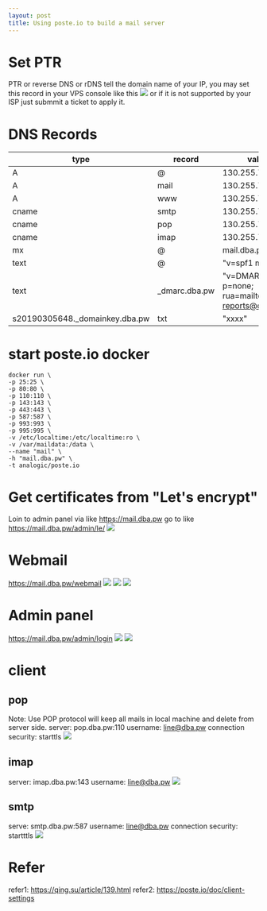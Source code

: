 ```yaml
---
layout: post
title: Using poste.io to build a mail server
---
```


# Set PTR
PTR or reverse DNS or rDNS tell the domain name of  your IP, you may set this record in your VPS console like this ![](https://ipfs.ee/ipfs/QmR5Fi87zhY4CSiZM7snJzuumZveNFxAo5mwZP6fVAkj1U?name=2019-01-08_12-00-16.png) or if it is not supported by your ISP just submmit a ticket to apply it.
# DNS Records

type | record | value | ttl
-|-|-|-
A|@|130.255.76.237| 600
A|mail|130.255.76.237|600
A|  www | 130.255.76.237| 600
cname| smtp | 130.255.76.237| 600
cname| pop | 130.255.76.237| 600
cname | imap | 130.255.76.237| 600
mx | @| mail.dba.pw | 600
text | @|  "v=spf1 mx ~all" | 600
text | _dmarc.dba.pw | "v=DMARC1; p=none; rua=mailto:dmarc-reports@dba.pw"| 600
s20190305648._domainkey.dba.pw | txt | "xxxx" 
# start poste.io docker
```
docker run \
-p 25:25 \
-p 80:80 \
-p 110:110 \
-p 143:143 \
-p 443:443 \
-p 587:587 \
-p 993:993 \
-p 995:995 \
-v /etc/localtime:/etc/localtime:ro \
-v /var/maildata:/data \
--name "mail" \
-h "mail.dba.pw" \
-t analogic/poste.io
```
# Get certificates  from "Let's encrypt"
Loin to admin panel via like https://mail.dba.pw
go to like  https://mail.dba.pw/admin/le/
![](https://ipfs.ee/ipfs/QmYtkatZP198mzdWHQanwL1WV7ripgWGvD1zDCD9dmuyc8?name=2019-01-08_12-10-06.png)
# Webmail 
https://mail.dba.pw/webmail
![](https://ipfs.ee/ipfs/QmYzt99T3YrFVWZL1LusobNSbTcdjshAq3h8rEQ4qRgBBG?name=2019-01-08_13-07-09.png)
![](https://ipfs.ee/ipfs/QmQAHK1jfTp8hPvfzQw7qmSHt7jvNeXvmxQVQVtUEDCZaC?name=2019-01-08_13-07-58.png)
![](https://ipfs.ee/ipfs/QmciyQEY1eSSD7WrQGFVSX9nS1XUAKN6q2BDQyxi2JxBd4?name=2019-01-08_13-08-16.png)
# Admin panel
https://mail.dba.pw/admin/login
![](https://ipfs.ee/ipfs/QmejZDNKrKfmukQW4ydRhgqBsz2HHrtVbDktYf1HTnJ1qg?name=2019-01-08_13-09-34.png)
![](https://ipfs.ee/ipfs/QmWnCaPXg9nFGjpsNjyT78BR8fa9c2BNLaybgnSkRNy2MZ?name=2019-01-08_13-09-11.png)
# client 
## pop
Note: Use POP protocol will keep all mails in local machine and delete from server side.
server: pop.dba.pw:110
username: line@dba.pw
connection security: starttls
![](https://ipfs.ee/ipfs/QmdciuTv8kPQ1F7s6LMKz7DYadGpyggsazZiXeCQeJk43D?name=2019-01-08_11-33-09.png)
## imap
server: imap.dba.pw:143
username: line@dba.pw
![](https://ipfs.ee/ipfs/QmRBMzdq4L2EEA3HfzJ9rboiy5HsG18qgKrrGS6dbCPW41?name=2019-01-08_11-44-08.png)
## smtp
serve: smtp.dba.pw:587
username: line@dba.pw
connection security: startttls
![](https://ipfs.ee/ipfs/QmUVSUtQA9n6698juJw1GASbNsm94z7GJbR4Mugai54f8H?name=2019-01-08_11-30-19.png)

# Refer 
refer1: https://qing.su/article/139.html
refer2: https://poste.io/doc/client-settings
